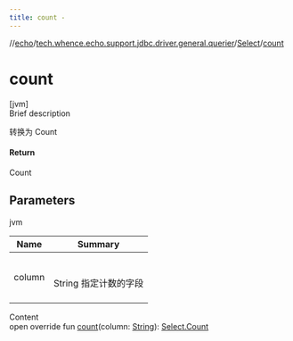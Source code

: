 ```yaml
---
title: count -
---
```

//[echo](../../index.md)/[tech.whence.echo.support.jdbc.driver.general.querier](../index.md)/[Select](index.md)/[count](count.md)



# count  
[jvm]  
Brief description  


转换为 Count



#### Return  


Count



## Parameters  
  
jvm  
  
|  Name|  Summary| 
|---|---|
| column| <br><br>String 指定计数的字段<br><br>
  
  
Content  
open override fun [count](count.md)(column: [String](https://kotlinlang.org/api/latest/jvm/stdlib/kotlin/-string/index.html)): [Select.Count](-count/index.md)  



